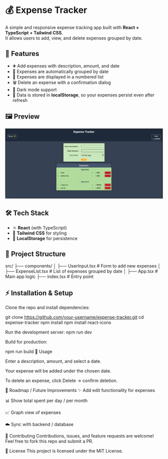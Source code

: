 # 💰 Expense Tracker

A simple and responsive expense tracking app built with **React + TypeScript + Tailwind CSS**.  
It allows users to add, view, and delete expenses grouped by date.

## 🚀 Features

- ➕ Add expenses with description, amount, and date
- 📅 Expenses are automatically grouped by date
- 🔢 Expenses are displayed in a numbered list
- 🗑️ Delete an expense with a confirmation dialog
- 🌙 Dark mode support
- 💾 Data is stored in **localStorage**, so your expenses persist even after refresh

## 🖼️ Preview

![App Screenshot](./src/assets/screenshot.png)

## 🛠️ Tech Stack

- ⚛️ **React** (with TypeScript)
- 🎨 **Tailwind CSS** for styling
- 💽 **LocalStorage** for persistence

## 📂 Project Structure

src/
├── components/
│ ├── UserInput.tsx # Form to add new expenses
│ ├── ExpenseList.tsx # List of expenses grouped by date
│
├── App.tsx # Main app logic
├── index.tsx # Entry point

## ⚡ Installation & Setup

Clone the repo and install dependencies:

git clone https://github.com/your-username/expense-tracker.git
cd expense-tracker
npm install
npm install react-icons

Run the development server:
npm run dev

Build for production:

npm run build
🎯 Usage

Enter a description, amount, and select a date.

Your expense will be added under the chosen date.

To delete an expense, click Delete → confirm deletion.

📌 Roadmap / Future Improvements
✨ Add edit functionality for expenses

📊 Show total spent per day / per month

📈 Graph view of expenses

☁️ Sync with backend / database

🤝 Contributing
Contributions, issues, and feature requests are welcome!
Feel free to fork this repo and submit a PR.

📜 License
This project is licensed under the MIT License.
